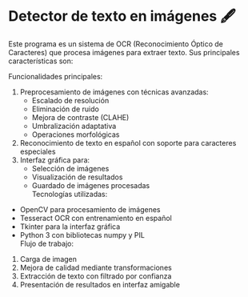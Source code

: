 # Detector de texto en imágenes 🖋️
<p class="has-line-data" data-line-start="0" data-line-end="1">Este programa es un sistema de OCR (Reconocimiento Óptico de Caracteres) que procesa imágenes para extraer texto. Sus principales características son:</p>
<p class="has-line-data" data-line-start="2" data-line-end="3">Funcionalidades principales:</p>
<ol>
<li class="has-line-data" data-line-start="4" data-line-end="10">Preprocesamiento de imágenes con técnicas avanzadas:
<ul>
<li class="has-line-data" data-line-start="5" data-line-end="6">Escalado de resolución</li>
<li class="has-line-data" data-line-start="6" data-line-end="7">Eliminación de ruido</li>
<li class="has-line-data" data-line-start="7" data-line-end="8">Mejora de contraste (CLAHE)</li>
<li class="has-line-data" data-line-start="8" data-line-end="9">Umbralización adaptativa</li>
<li class="has-line-data" data-line-start="9" data-line-end="10">Operaciones morfológicas</li>
</ul>
</li>
<li class="has-line-data" data-line-start="10" data-line-end="11">Reconocimiento de texto en español con soporte para caracteres especiales</li>
<li class="has-line-data" data-line-start="11" data-line-end="17">Interfaz gráfica para:
<ul>
<li class="has-line-data" data-line-start="12" data-line-end="13">Selección de imágenes</li>
<li class="has-line-data" data-line-start="13" data-line-end="14">Visualización de resultados</li>
<li class="has-line-data" data-line-start="14" data-line-end="17">Guardado de imágenes procesadas<br>
Tecnologías utilizadas:</li>
</ul>
</li>
</ol>
<ul>
<li class="has-line-data" data-line-start="17" data-line-end="18">OpenCV para procesamiento de imágenes</li>
<li class="has-line-data" data-line-start="18" data-line-end="19">Tesseract OCR con entrenamiento en español</li>
<li class="has-line-data" data-line-start="19" data-line-end="20">Tkinter para la interfaz gráfica</li>
<li class="has-line-data" data-line-start="20" data-line-end="23">Python 3 con bibliotecas numpy y PIL<br>
Flujo de trabajo:</li>
</ul>
<ol>
<li class="has-line-data" data-line-start="23" data-line-end="24">Carga de imagen</li>
<li class="has-line-data" data-line-start="24" data-line-end="25">Mejora de calidad mediante transformaciones</li>
<li class="has-line-data" data-line-start="25" data-line-end="26">Extracción de texto con filtrado por confianza</li>
<li class="has-line-data" data-line-start="26" data-line-end="28">Presentación de resultados en interfaz amigable</li>
</ol>

